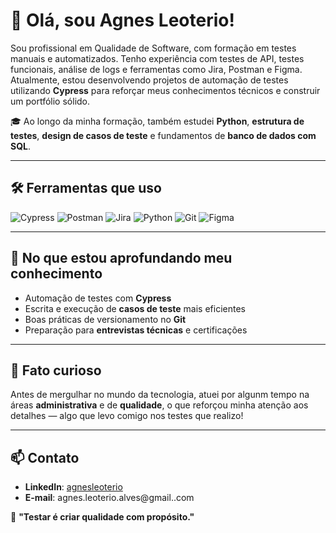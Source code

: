 # 👋 Olá, sou Agnes Leoterio!

Sou profissional em Qualidade de Software, com formação em testes manuais e automatizados. Tenho experiência com testes de API, testes funcionais, análise de logs e ferramentas como Jira, Postman e Figma. Atualmente, estou desenvolvendo projetos de automação de testes utilizando **Cypress** para reforçar meus conhecimentos técnicos e construir um portfólio sólido.

🎓 Ao longo da minha formação, também estudei **Python**, **estrutura de testes**, **design de casos de teste** e fundamentos de **banco de dados com SQL**.

---

## 🛠 Ferramentas que uso

![Cypress](https://img.shields.io/badge/Cypress-17202C?style=for-the-badge&logo=cypress&logoColor=white)
![Postman](https://img.shields.io/badge/Postman-FF6C37?style=for-the-badge&logo=postman&logoColor=white)
![Jira](https://img.shields.io/badge/Jira-0052CC?style=for-the-badge&logo=jira&logoColor=white)
![Python](https://img.shields.io/badge/Python-3776AB?style=for-the-badge&logo=python&logoColor=white)
![Git](https://img.shields.io/badge/Git-F05032?style=for-the-badge&logo=git&logoColor=white)
![Figma](https://img.shields.io/badge/Figma-F24E1E?style=for-the-badge&logo=figma&logoColor=white)

---

## 🚀 No que estou aprofundando meu conhecimento
- Automação de testes com **Cypress**
- Escrita e execução de **casos de teste** mais eficientes
- Boas práticas de versionamento no **Git**
- Preparação para **entrevistas técnicas** e certificações

---

## 🎯 Fato curioso
Antes de mergulhar no mundo da tecnologia, atuei por algunm tempo na áreas **administrativa** e de **qualidade**, o que reforçou minha atenção aos detalhes — algo que levo comigo nos testes que realizo!

---


## 📫 Contato
- **LinkedIn**: [agnesleoterio](https://www.linkedin.com/in/agnesleoterio/)  
- **E-mail**: agnes.leoterio.alves@gmail..com  

🚀 **"Testar é criar qualidade com propósito."** 
